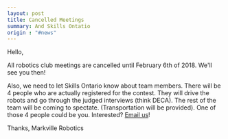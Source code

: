 ```yaml
---
layout: post
title: Cancelled Meetings
summary: And Skills Ontatio
origin : "#news"
---
```

Hello,

All robotics club meetings are cancelled until February 6th of 2018.
We'll see you then!

Also, we need to let Skills Ontario know about team members. There will be 4 people who are actually registered for the contest. They will drive the robots and go through the judged interviews (think DECA). The rest of the team will be coming to spectate. (Transportation will be provided).
One of those 4 people could be you. Interested? [Email us](markvillerobotics@gmail.com)!

Thanks,
Markville Robotics
